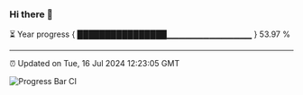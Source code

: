 ### Hi there 👋

⏳ Year progress { ████████████████▁▁▁▁▁▁▁▁▁▁▁▁▁▁ } 53.97 %

---

⏰ Updated on Tue, 16 Jul 2024 12:23:05 GMT

![Progress Bar CI](https://github.com/liununu/liununu/workflows/Progress%20Bar%20CI/badge.svg)
